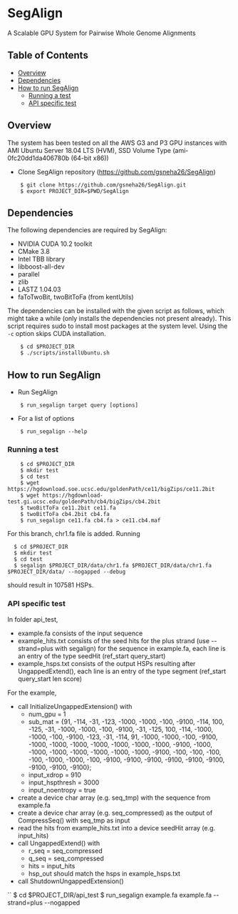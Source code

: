 # SegAlign 

A Scalable GPU System for Pairwise Whole Genome Alignments

## Table of Contents

- [Overview](#overview)
- [Dependencies](#dependencies)
- [How to run SegAlign](#run)
    - [Running a test](#test)
    - [API specific test](#api-test)

## <a name="overview"></a> Overview

The system has been tested on all the AWS G3 and P3 GPU instances with AMI Ubuntu Server 18.04 LTS (HVM), SSD Volume Type (ami-0fc20dd1da406780b (64-bit x86))

* Clone SegAlign repository (https://github.com/gsneha26/SegAlign)

```
    $ git clone https://github.com/gsneha26/SegAlign.git
    $ export PROJECT_DIR=$PWD/SegAlign
```

## <a name="dependencies"></a> Dependencies
The following dependencies are required by SegAlign:
  * NVIDIA CUDA 10.2 toolkit
  * CMake 3.8
  * Intel TBB library
  * libboost-all-dev
  * parallel
  * zlib
  * LASTZ 1.04.03
  * faToTwoBit, twoBitToFa (from kentUtils)

The dependencies can be installed with the given script as follows, which might take a while (only installs the dependencies not present already). This script requires sudo to install most packages at the system level. Using the `-c` option skips CUDA installation. 

```
    $ cd $PROJECT_DIR
    $ ./scripts/installUbuntu.sh
```

## <a name="run"></a> How to run SegAlign
* Run SegAlign

```
    $ run_segalign target query [options]
```

* For a list of options 

```
    $ run_segalign --help
```

### <a name="test"></a> Running a test

```
    $ cd $PROJECT_DIR
    $ mkdir test
    $ cd test
    $ wget https://hgdownload.soe.ucsc.edu/goldenPath/ce11/bigZips/ce11.2bit
    $ wget https://hgdownload-test.gi.ucsc.edu/goldenPath/cb4/bigZips/cb4.2bit 
    $ twoBitToFa ce11.2bit ce11.fa
    $ twoBitToFa cb4.2bit cb4.fa
    $ run_segalign ce11.fa cb4.fa > ce11.cb4.maf
```

For this branch, chr1.fa file is added. Running
```
  $ cd $PROJECT_DIR
  $ mkdir test
  $ cd test
  $ segalign $PROJECT_DIR/data/chr1.fa $PROJECT_DIR/data/chr1.fa $PROJECT_DIR/data/ --nogapped --debug
```

should result in 107581 HSPs.

### <a name="api-test"></a> API specific test

In folder api_test,
  * example.fa consists of the input sequence
  * example_hits.txt consists of the seed hits for the plus strand (use --strand=plus with segalign) for the sequence in example.fa, each line is an entry of the type seedHit (ref_start query_start) 
  * example_hsps.txt consists of the output HSPs resulting after UngappedExtend(), each line is an entry of the type segment (ref_start query_start len score) 

For the example,
  * call InitializeUngappedExtension() with 
    * num_gpu = 1
    * sub_mat = {91, -114, -31, -123, -1000, -1000, -100, -9100, -114,  100, -125,  -31, -1000, -1000, -100, -9100, -31, -125,  100, -114, -1000, -1000, -100, -9100, -123,  -31, -114,  91, -1000, -1000, -100, -9100, -1000, -1000, -1000, -1000, -1000, -1000, -1000, -9100, -1000, -1000, -1000, -1000, -1000, -1000, -1000, -9100, -100, -100, -100, -100, -1000, -1000, -100, -9100, -9100, -9100, -9100, -9100, -9100, -9100, -9100, -9100}; 
    * input_xdrop = 910
    * input_hspthresh = 3000
    * input_noentropy = true
  * create a device char array (e.g. seq_tmp) with the sequence from example.fa
  * create a device char array (e.g. seq_compressed) as the output of CompressSeq() with seq_tmp as input
  * read the hits from example_hits.txt into a device seedHit array (e.g. input_hits) 
  * call UngappedExtend() with 
    * r_seq = seq_compressed
    * q_seq = seq_compressed
    * hits = input_hits 
    * hsp_out should match the hsps in example_hsps.txt 
  * call ShutdownUngappedExtension()

``
    $ cd $PROJECT_DIR/api_test
    $ run_segalign example.fa example.fa --strand=plus --nogapped 
```

